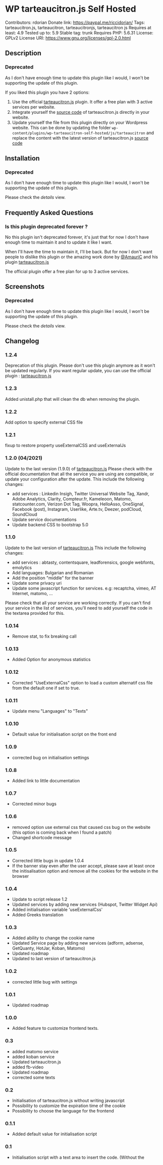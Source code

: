 # WP tarteaucitron.js Self Hosted
Contributors: rdorian
Donate link: https://paypal.me/riccidorian/
Tags: tarteaucitron.js, tarteaucitron, tarteaucitronjs, tarteaucitron js
Requires at least: 4.9
Tested up to: 5.9
Stable tag: trunk
Requires PHP: 5.6.31
License: GPLv2
License URI: https://www.gnu.org/licenses/gpl-2.0.html



## Description

### Deprecated
As I don't have enough time to update this plugin like I would, I won't be supporting the update of this plugin.

If you liked this plugin you have 2 options:

1. Use the official [tarteaucitron.js](https://fr.wordpress.org/plugins/tarteaucitronjs/) plugin. It offer a free plan with 3 active services per website.
2. Integrate yourself the [source code](https://github.com/AmauriC/tarteaucitron.js/) of tarteaucitron.js directly in your website.
3. Update yourself the file from this plugin directly on your Wordpress website.
   This can be done by updating the folder `wp-content/plugins/wp-tarteaucitron-self-hosted/js/tarteaucitron` and replace the content with the latest version of tarteaucitron.js [source code](https://github.com/AmauriC/tarteaucitron.js/)

## Installation

### Deprecated
As I don't have enough time to update this plugin like I would, I won't be supporting the update of this plugin.

Please check the _details_ view.

## Frequently Asked Questions

### Is this plugin deprecated forever ? 
No this plugin isn't deprecated forever, it's just that for now I don't have enough time to maintain it and to update it like I want.

When I'll have the time to maintain it, I'll be back. But for now I don't want people to dislike this plugin or the amazing work done by [@AmauriC](https://github.com/AmauriC) and his plugin [tarteaucitron.js](https://tarteaucitron.io/)

The official plugin offer a free plan for up to 3 active services.

## Screenshots

### Deprecated
As I don't have enough time to update this plugin like I would, I won't be supporting the update of this plugin.

Please check the _details_ view.

## Changelog 
### 1.2.4
Deprecation of this plugin. 
Please don't use this plugin anymore as it won't be updated regularly.
If you want regular update, you can use the official plugin : [tarteaucitron.js](https://tarteaucitron.io/)

### 1.2.3
Added unistall.php that will clean the db when removing the plugin.

### 1.2.2
Add option to specify external CSS file

### 1.2.1
fixup to restore property useExternalCSS and useExternalJs

### 1.2.0 (04/2021)
Update to the last version (1.9.0) of [tarteaucitron.js](https://github.com/AmauriC/tarteaucitron.js)
Please check with the official documentation that all the service you are using are compatible, or update your configuration after the update.
This include the following changes:

* add services : Linkedin Insigh, Twitter Universal Website Tag, Xandr, Adobe Analytics, Clarity, Compteur.fr, Kameleoon, Matomo, statcounter.com, Verizon Dot Tag, Woopra, HelloAsso, OneSignal, Facebook (post), Instagram, Userlike, Arte.tv, Deezer, podCloud, SoundCloud
* Update service documentations
* Update backend CSS to bootstrap 5.0

### 1.1.0
Update to the last version of [tarteaucitron.js](https://github.com/AmauriC/tarteaucitron.js)
This include the following changes:

* add services : abtasty, contentsquare, leadforensics, google webfonts, emolytics
* Add languages: Bulgarian and Romanian
* Add the position "middle" for the banner
* Update some privacy uri
* Update some javascript function for services. e.g: recaptcha, vimeo, AT Internet, matomo, ...

Please check that all your service are working correctly.
If you can't find your service in the list of services, you'll need to add yourself the code in the textarea provided for this.

### 1.0.14
* Remove stat, to fix breaking call

### 1.0.13
* Added Option for anonymous statistics

### 1.0.12
* Corrected "UseExternalCss" option to load a custom alternatif css file from the default one if set to true.

### 1.0.11
* Update menu "Languages" to "Texts"

### 1.0.10
* Default value for initialisation script on the front end

### 1.0.9
* corrected bug on initialisation settings

### 1.0.8
* Added link to little documentation

### 1.0.7
* Corrected minor bugs

### 1.0.6 
* removed option use external css that caused css bug on the website (this option is coming back when I found a patch)
* Changed shortcode message

### 1.0.5
* Corrected little bugs in update 1.0.4
* If the banner stay even after the user accept, please save at least once the initisalisation option and remove all the cookies for the website in the browser

### 1.0.4
* Update to script release 1.2
* Updated services by adding new services (Hubspot, Twitter Widget Api)
* Added initialisation variable 'useExternalCss'
* Added Greeks translation

### 1.0.3
* Added ability to change the cookie name
* Updated Service page by adding new services (adform, adsense, GetQuanty, HotJar, Koban, Matomo)
* Updated roadmap
* Updated to last version of tarteaucitron.js

### 1.0.2
* corrected little bug with settings

### 1.0.1
* Updated roadmap

### 1.0.0
* Added feature to customize frontend texts.

### 0.3
* added matomo service
* added koban service
* Updated tarteaucitron.js
* added fb-video
* Updated roadmap
* corrected some texts

### 0.2
* Initialisation of tarteaucitron.js without writing javascript
* Possibility to customize the expiration time of the cookie
* Possibility to choose the language for the frontend

### 0.1.1
* Added default value for initialisation script

### 0.1
* Initialisation script with a text area to insert the code. (Without the <script> tag)
* Services script with a text area and checkboxes to activates the services needed.

## Upgrade Notice
There is nothing to do 
